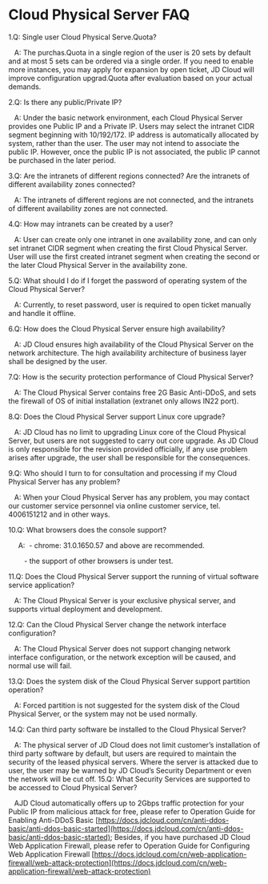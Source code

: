# Cloud Physical Server FAQ

1.Q: Single user Cloud Physical Serve.Quota?

&nbsp;&nbsp;&nbsp;A: The purchas.Quota in a single region of the user is 20 sets by default and at most 5 sets can be ordered via a single order. If you need to enable more instances, you may apply for expansion by open ticket, JD Cloud will improve configuration upgrad.Quota after evaluation based on your actual demands.

2.Q: Is there any public/Private IP?

&nbsp;&nbsp;&nbsp;A: Under the basic network environment, each Cloud Physical Server provides one Public IP and a Private IP. Users may select the intranet CIDR segment beginning with 10/192/172. IP address is automatically allocated by system, rather than the user. The user may not intend to associate the public IP. However, once the public IP is not associated, the public IP cannot be purchased in the later period.

3.Q: Are the intranets of different regions connected? Are the intranets of different availability zones connected?

&nbsp;&nbsp;&nbsp;A: The intranets of different regions are not connected, and the intranets of different availability zones are not connected.

4.Q: How may intranets can be created by a user?

&nbsp;&nbsp;&nbsp;A: User can create only one intranet in one availability zone, and can only set intranet CIDR segment when creating the first Cloud Physical Server. User will use the first created intranet segment when creating the second or the later Cloud Physical Server in the availability zone.

5.Q: What should I do if I forget the password of operating system of the Cloud Physical Server?

&nbsp;&nbsp;&nbsp;A: Currently, to reset password, user is required to open ticket manually and handle it offline.

6.Q: How does the Cloud Physical Server ensure high availability?

&nbsp;&nbsp;&nbsp;A: JD Cloud ensures high availability of the Cloud Physical Server on the network architecture. The high availability architecture of business layer shall be designed by the user.

7.Q: How is the security protection performance of Cloud Physical Server?

&nbsp;&nbsp;&nbsp;A: The Cloud Physical Server contains free 2G Basic Anti-DDoS, and sets the firewall of OS of initial installation (extranet only allows IN22 port).

8.Q: Does the Cloud Physical Server support Linux core upgrade?

&nbsp;&nbsp;&nbsp;A: JD Cloud has no limit to upgrading Linux core of the Cloud Physical Server, but users are not suggested to carry out core upgrade. As JD Cloud is only responsible for the revision provided officially, if any use problem arises after upgrade, the user shall be responsible for the consequences.

9.Q: Who should I turn to for consultation and processing if my Cloud Physical Server has any problem?

&nbsp;&nbsp;&nbsp;A: When your Cloud Physical Server has any problem, you may contact our customer service personnel via online customer service, tel. 4006151212 and in other ways.

10.Q: What browsers does the console support?

&nbsp;&nbsp;&nbsp;&nbsp;&nbsp;A:
&nbsp;- chrome: 31.0.1650.57 and above are recommended.

&nbsp;&nbsp;&nbsp;&nbsp;&nbsp;&nbsp;&nbsp;&nbsp;- the support of other browsers is under test.

11.Q: Does the Cloud Physical Server support the running of virtual software service application?

&nbsp;&nbsp;&nbsp;A: The Cloud Physical Server is your exclusive physical server, and supports virtual deployment and development.

12.Q: Can the Cloud Physical Server change the network interface configuration?

&nbsp;&nbsp;&nbsp;A: The Cloud Physical Server does not support changing network interface configuration, or the network exception will be caused, and normal use will fail.

13.Q: Does the system disk of the Cloud Physical Server support partition operation?

&nbsp;&nbsp;&nbsp;A: Forced partition is not suggested for the system disk of the Cloud Physical Server, or the system may not be used normally.

14.Q: Can third party software be installed to the Cloud Physical Server?

&nbsp;&nbsp;&nbsp;A: The physical server of JD Cloud does not limit customer’s installation of third party software by default, but users are required to maintain the security of the leased physical servers. Where the server is attacked due to user, the user may be warned by JD Cloud’s Security Department or even the network will be cut off.
15.Q: What Security Services are supported to be accessed to Cloud Physical Server?

&nbsp;&nbsp;&nbsp;AJD Cloud automatically offers up to 2Gbps traffic protection for your Public IP from malicious attack for free, please refer to Operation Guide for Enabling Anti-DDoS Basic [https://docs.jdcloud.com/cn/anti-ddos-basic/anti-ddos-basic-started](https://docs.jdcloud.com/cn/anti-ddos-basic/anti-ddos-basic-started); Besides, if you have purchased JD Cloud Web Application Firewall, please refer to Operation Guide for Configuring Web Application Firewall [https://docs.jdcloud.com/cn/web-application-firewall/web-attack-protection](https://docs.jdcloud.com/cn/web-application-firewall/web-attack-protection)
